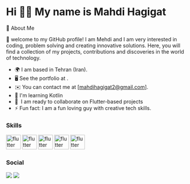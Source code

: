 

Hi 🙋‍♂️ My name is Mahdi Hagigat
======
🚀 About Me

👋  welcome to my GitHub profile! I am Mehdi and I am very interested in coding, problem solving and creating innovative solutions. Here, you will find a collection of my projects, contributions and discoveries in the world of technology.

- 🌍 I am based in Tehran (Iran).
- 🖥️ See the portfolio at .
- ✉️ You can contact me at [mahdihagigat2@gmail.com].
- 🧠 I'm learning Kotlin
- 🤝  I am ready to collaborate on Flutter-based projects
- ⚡ Fun fact: I am a fun loving guy with creative tech skills.


### Skills

<p align="left">
<img src="https://www.vectorlogo.zone/logos/flutterio/flutterio-icon.svg" alt="flutter" width="40" height="40"/>
<img src="https://www.vectorlogo.zone/logos/dartlang/dartlang-icon.svg" alt="flutter" width="40" height="40"/>
<img src="https://www.vectorlogo.zone/logos/php/php-icon.svg" alt="flutter" width="40" height="40"/>
<img src="https://www.vectorlogo.zone/logos/kotlinlang/kotlinlang-icon.svg" alt="flutter" width="40" height="40"/>
<img src="https://www.vectorlogo.zone/logos/figma/figma-icon.svg" alt="flutter" width="40" height="40"/>
  
</p>

### Social

<p align="left">
<a href="https://www.instagram.com/mahdi__hagigat1382/profilecard/?igsh=MTUzdXBhb2cxOXhkOA==" target="_blank" rel="noreferrer"><img src="https://www.vectorlogo.zone/logos/instagram/instagram-icon.svg" /></a>
<a href="https://t.me/mahdi80803" target="_blank" rel="noreferrer"><img src="https://www.vectorlogo.zone/logos/telegram/telegram-icon.svg" /></a>
</p>





